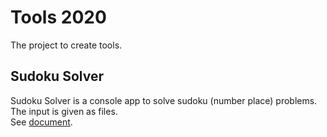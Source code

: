 # Tools 2020
The project to create tools.

## Sudoku Solver
Sudoku Solver is a console app to solve sudoku (number place) problems.
The input is given as files.  
See [document](https://github.com/sakapon/Tools-2020/wiki/Sudoku-Solver).
